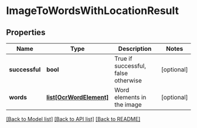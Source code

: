 # ImageToWordsWithLocationResult

## Properties
Name | Type | Description | Notes
------------ | ------------- | ------------- | -------------
**successful** | **bool** | True if successful, false otherwise | [optional] 
**words** | [**list[OcrWordElement]**](OcrWordElement.md) | Word elements in the image | [optional] 

[[Back to Model list]](../README.md#documentation-for-models) [[Back to API list]](../README.md#documentation-for-api-endpoints) [[Back to README]](../README.md)


